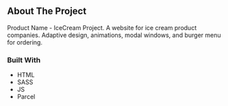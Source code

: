 ## About The Project

Product Name - IceCream Project. 
A website for ice cream product companies. Adaptive design, animations, modal windows, and burger menu for ordering.  


### Built With
* HTML
* SASS
* JS
* Parcel
